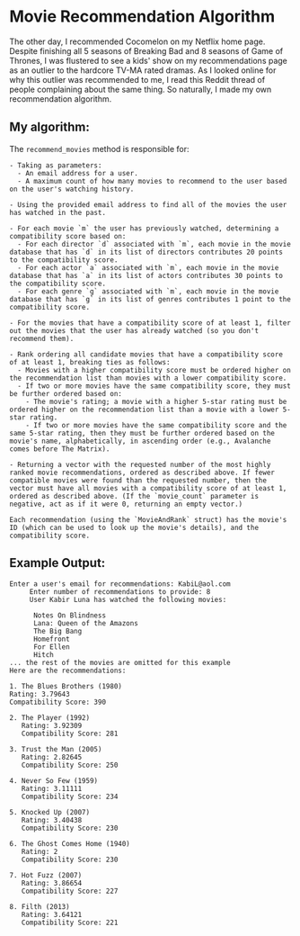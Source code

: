 # Movie Recommendation Algorithm

The other day, I recommended Cocomelon on my Netflix home page. Despite finishing all 5 seasons of Breaking Bad and 8 seasons of Game of Thrones, I was flustered to see a kids' show on my recommendations page as an outlier to the hardcore TV-MA rated dramas. As I looked online for why this outlier was recommended to me, I read this Reddit thread of people complaining about the same thing. So naturally, I made my own recommendation algorithm.

## My algorithm:

The `recommend_movies` method is responsible for:

```plaintext
- Taking as parameters:
  - An email address for a user.
  - A maximum count of how many movies to recommend to the user based on the user's watching history.
  
- Using the provided email address to find all of the movies the user has watched in the past.

- For each movie `m` the user has previously watched, determining a compatibility score based on:
  - For each director `d` associated with `m`, each movie in the movie database that has `d` in its list of directors contributes 20 points to the compatibility score.
  - For each actor `a` associated with `m`, each movie in the movie database that has `a` in its list of actors contributes 30 points to the compatibility score.
  - For each genre `g` associated with `m`, each movie in the movie database that has `g` in its list of genres contributes 1 point to the compatibility score.

- For the movies that have a compatibility score of at least 1, filter out the movies that the user has already watched (so you don't recommend them).

- Rank ordering all candidate movies that have a compatibility score of at least 1, breaking ties as follows:
  - Movies with a higher compatibility score must be ordered higher on the recommendation list than movies with a lower compatibility score.
  - If two or more movies have the same compatibility score, they must be further ordered based on:
    - The movie's rating; a movie with a higher 5-star rating must be ordered higher on the recommendation list than a movie with a lower 5-star rating.
    - If two or more movies have the same compatibility score and the same 5-star rating, then they must be further ordered based on the movie's name, alphabetically, in ascending order (e.g., Avalanche comes before The Matrix).

- Returning a vector with the requested number of the most highly ranked movie recommendations, ordered as described above. If fewer compatible movies were found than the requested number, then the vector must have all movies with a compatibility score of at least 1, ordered as described above. (If the `movie_count` parameter is negative, act as if it were 0, returning an empty vector.)

Each recommendation (using the `MovieAndRank` struct) has the movie's ID (which can be used to look up the movie's details), and the compatibility score.

```

## Example Output:

```plaintext             
Enter a user's email for recommendations: KabiL@aol.com
     Enter number of recommendations to provide: 8
     User Kabir Luna has watched the following movies:
 							
      Notes On Blindness
      Lana: Queen of the Amazons
      The Big Bang
      Homefront
      For Ellen
      Hitch			
... the rest of the movies are omitted for this example			
Here are the recommendations:

1. The Blues Brothers (1980)
Rating: 3.79643
Compatibility Score: 390
					
2. The Player (1992)
   Rating: 3.92309
   Compatibility Score: 281
					
3. Trust the Man (2005)
   Rating: 2.82645
   Compatibility Score: 250
					
4. Never So Few (1959)
   Rating: 3.11111
   Compatibility Score: 234
					
5. Knocked Up (2007)
   Rating: 3.40438
   Compatibility Score: 230
		
6. The Ghost Comes Home (1940)
   Rating: 2
   Compatibility Score: 230
			
7. Hot Fuzz (2007)
   Rating: 3.86654
   Compatibility Score: 227
			
8. Filth (2013)
   Rating: 3.64121
   Compatibility Score: 221
```
